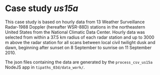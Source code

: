 # Case study ___us15a___

This case study is based on hourly data from 13 Weather Surveillance Radar-1988 Doppler (hereafter WSR-88D) stations in the northeastern United States from the National Climatic Data Center. Hourly data was selected from within a 37.5 km radius of each radar station and up to 3000 m above the radar station for all scans between local civil twilight dusk and dawn, beginning after sunset on 8 September to sunrise on 11 September 2010.

The json files containing the data are generated by the `process_csv_us15a` NodeJS app in `tipaths_03d/data_work/`.

